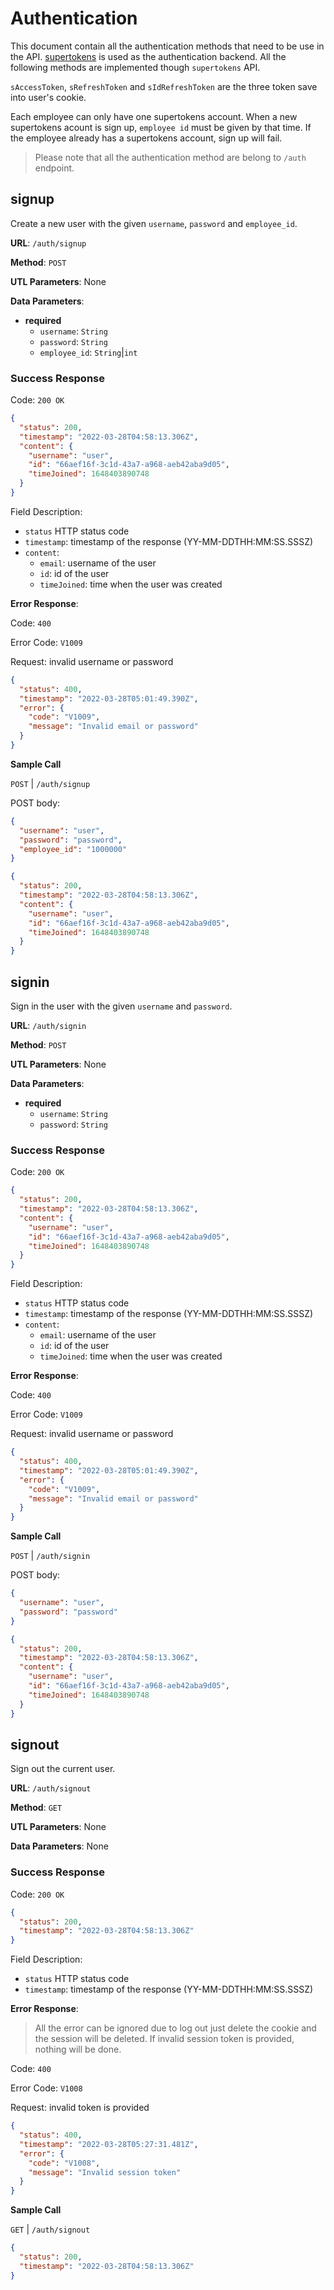 # Authentication

This document contain all the authentication methods that need to be use in the API. [supertokens]() is used as the authentication backend. All the following methods are implemented though `supertokens` API.

`sAccessToken`, `sRefreshToken` and `sIdRefreshToken` are the three token save into user's cookie.

Each employee can only have one supertokens account. When a new supertokens acount is sign up, `employee id` must be given by that time. If the employee already has a supertokens account, sign up will fail.

> Please note that all the authentication method are belong to `/auth` endpoint.

## signup

Create a new user with the given `username`, `password` and `employee_id`.

**URL**: `/auth/signup`

**Method**: `POST`

**UTL Parameters**: None

**Data Parameters**:

- **required**
  - `username`: `String`
  - `password`: `String`
  - `employee_id`: `String`|`int`

### Success Response

Code: `200 OK`

```json
{
  "status": 200,
  "timestamp": "2022-03-28T04:58:13.306Z",
  "content": {
    "username": "user",
    "id": "66aef16f-3c1d-43a7-a968-aeb42aba9d05",
    "timeJoined": 1648403890748
  }
}
```

Field Description:

- `status` HTTP status code
- `timestamp`: timestamp of the response (YY-MM-DDTHH:MM:SS.SSSZ)
- `content`:
  - `email`: username of the user
  - `id`: id of the user
  - `timeJoined`: time when the user was created

**Error Response**:

Code: `400`

Error Code: `V1009`

Request: invalid username or password

```json
{
  "status": 400,
  "timestamp": "2022-03-28T05:01:49.390Z",
  "error": {
    "code": "V1009",
    "message": "Invalid email or password"
  }
}
```

**Sample Call**

`POST` | `/auth/signup`

POST body:

```json
{
  "username": "user",
  "password": "password",
  "employee_id": "1000000"
}
```

```json
{
  "status": 200,
  "timestamp": "2022-03-28T04:58:13.306Z",
  "content": {
    "username": "user",
    "id": "66aef16f-3c1d-43a7-a968-aeb42aba9d05",
    "timeJoined": 1648403890748
  }
}
```

## signin

Sign in the user with the given `username` and `password`.

**URL**: `/auth/signin`

**Method**: `POST`

**UTL Parameters**: None

**Data Parameters**:

- **required**
  - `username`: `String`
  - `password`: `String`

### Success Response

Code: `200 OK`

```json
{
  "status": 200,
  "timestamp": "2022-03-28T04:58:13.306Z",
  "content": {
    "username": "user",
    "id": "66aef16f-3c1d-43a7-a968-aeb42aba9d05",
    "timeJoined": 1648403890748
  }
}
```

Field Description:

- `status` HTTP status code
- `timestamp`: timestamp of the response (YY-MM-DDTHH:MM:SS.SSSZ)
- `content`:
  - `email`: username of the user
  - `id`: id of the user
  - `timeJoined`: time when the user was created

**Error Response**:

Code: `400`

Error Code: `V1009`

Request: invalid username or password

```json
{
  "status": 400,
  "timestamp": "2022-03-28T05:01:49.390Z",
  "error": {
    "code": "V1009",
    "message": "Invalid email or password"
  }
}
```

**Sample Call**

`POST` | `/auth/signin`

POST body:

```json
{
  "username": "user",
  "password": "password"
}
```

```json
{
  "status": 200,
  "timestamp": "2022-03-28T04:58:13.306Z",
  "content": {
    "username": "user",
    "id": "66aef16f-3c1d-43a7-a968-aeb42aba9d05",
    "timeJoined": 1648403890748
  }
}
```

## signout

Sign out the current user.

**URL**: `/auth/signout`

**Method**: `GET`

**UTL Parameters**: None

**Data Parameters**: None

### Success Response

Code: `200 OK`

```json
{
  "status": 200,
  "timestamp": "2022-03-28T04:58:13.306Z"
}
```

Field Description:

- `status` HTTP status code
- `timestamp`: timestamp of the response (YY-MM-DDTHH:MM:SS.SSSZ)

**Error Response**:

> All the error can be ignored due to log out just delete the cookie and the session will be deleted. If invalid session token is provided, nothing will be done.

Code: `400`

Error Code: `V1008`

Request: invalid token is provided

```json
{
  "status": 400,
  "timestamp": "2022-03-28T05:27:31.481Z",
  "error": {
    "code": "V1008",
    "message": "Invalid session token"
  }
}
```

**Sample Call**

`GET` | `/auth/signout`

```json
{
  "status": 200,
  "timestamp": "2022-03-28T04:58:13.306Z"
}
```
